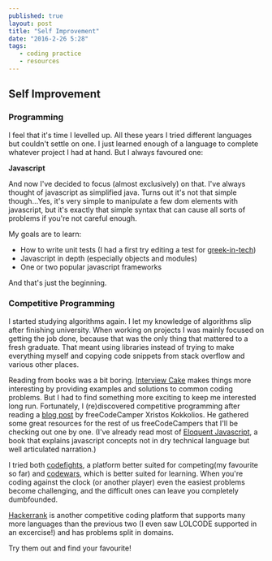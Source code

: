 ```yaml
---
published: true
layout: post
title: "Self Improvement"
date: "2016-2-26 5:28"
tags: 
   - coding practice
   - resources   
---
```




## Self Improvement 
### Programming
I feel that it's time I levelled up. All these years I tried different languages but couldn't settle on one. I just learned enough of a language to complete whatever project I had at hand. But I always favoured one:   

**Javascript**  

And now I've decided to focus (almost exclusively) on that. I've always thought of javascript as simplified java. Turns out it's not that simple though...Yes, it's very simple to manipulate a few dom elements with javascript, but it's exactly that simple syntax that can cause all sorts of problems if  you're not careful enough.  

My goals are to learn:  
* How to write unit tests (I had a first try editing a test for [greek-in-tech](https://github.com/tsevdos/greek-in-tech))
* Javascript in depth (especially objects and modules)
* One or two popular javascript frameworks

And that's just the beginning. 

### Competitive Programming
I started studying algorithms again. I let my knowledge of algorithms slip after finishing university. When working on projects I was mainly focused on getting the job done, because that was the only thing that mattered to a fresh graduate. That meant using libraries instead of trying to make everything myself and copying code snippets from stack overflow and various other places.  

Reading from books was a bit boring. [Interview Cake](https://www.interviewcake.com/) makes things more interesting by providing examples and solutions to common coding problems. But I had to find something more exciting to keep me interested long run. Fortunately, I (re)discovered competitive programming after reading a [blog post](http://railswalker.com/extra-resources-for-free-code-camp/) by freeCodeCamper Xristos Kokkolios. He gathered some great resources for the rest of us freeCodeCampers that I'll be checking out one by one. (I've already read most of [Eloquent Javascript](http://eloquentjavascript.net/), a book that explains javascript concepts not in dry technical language but well articulated narration.)   

I tried both [codefights](https://codefights.com), a platform better suited for competing(my favourite so far) and [codewars](http://www.codewars.com/), which is better suited for learning. When you're coding against the clock (or another player) even the easiest problems become challenging, and the difficult ones can leave you completely dumbfounded. 

[Hackerrank](https://www.hackerrank.com) is another competitive coding platform that supports many more languages than the previous two (I even saw LOLCODE supported in an excercise!) and has problems split in domains.  

 Try them out and find your favourite!
